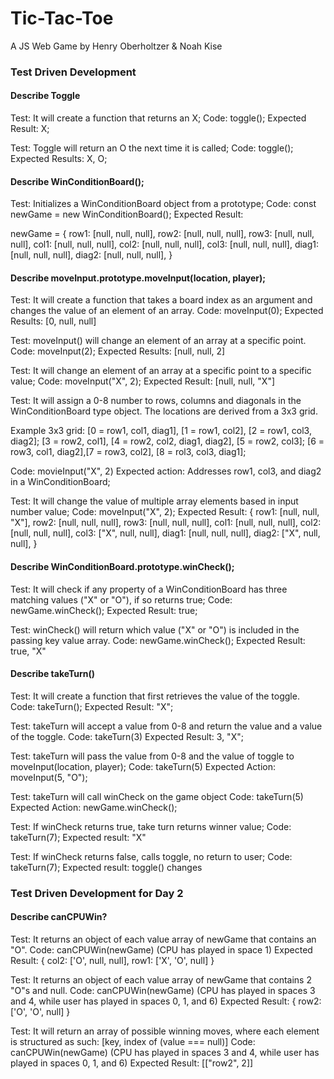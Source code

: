 # Tic-Tac-Toe

A JS Web Game by Henry Oberholtzer & Noah Kise

### Test Driven Development

#### Describe Toggle

Test: It will create a function that returns an X;
Code: toggle();
Expected Result: X;

Test: Toggle will return an O the next time it is called;
Code: toggle();
Expected Results: X, O;

#### Describe WinConditionBoard();

Test: Initializes a WinConditionBoard object from a prototype;
Code: const newGame = new WinConditionBoard();
Expected Result: 

newGame = {
    row1: [null, null, null],
    row2: [null, null, null],
    row3: [null, null, null],
    col1: [null, null, null],
    col2: [null, null, null],
    col3: [null, null, null],
    diag1: [null, null, null],
    diag2: [null, null, null],
}

#### Describe moveInput.prototype.moveInput(location, player);

Test: It will create a function that takes a board index as an argument and changes the value of an element of an array.
Code: moveInput(0);
Expected Results: [0, null, null]

Test: moveInput() will change an element of an array at a specific point.
Code: moveInput(2);
Expected Results: [null, null, 2]

Test: It will change an element of an array at a specific point to a specific value;
Code: moveInput("X", 2);
Expected Result: [null, null, "X"]

Test: It will assign a 0-8 number to rows, columns and diagonals in the WinConditionBoard type object. The locations are derived from a 3x3 grid.

Example 3x3 grid:
[0 = row1, col1, diag1], [1 = row1, col2], [2 = row1, col3, diag2];
[3 = row2, col1], [4 = row2, col2, diag1, diag2], [5 = row2, col3];
[6 = row3, col1, diag2],[7 = row3, col2], [8 = rol3, col3, diag1];

Code: movieInput("X", 2)
Expected action: Addresses row1, col3, and diag2 in a WinConditionBoard;

Test: It will change the value of multiple array elements based in input number value;
Code: moveInput("X", 2);
Expected Result: {
    row1: [null, null, "X"],
    row2: [null, null, null],
    row3: [null, null, null],
    col1: [null, null, null],
    col2: [null, null, null],
    col3: ["X", null, null],
    diag1: [null, null, null],
    diag2: ["X", null, null],
}

#### Describe WinConditionBoard.prototype.winCheck();

Test: It will check if any property of a WinConditionBoard has three matching values ("X" or "O"), if so returns true;
Code: newGame.winCheck();
Expected Result: true;

Test: winCheck() will return which value ("X" or "O") is included in the passing key value array.
Code: newGame.winCheck();
Expected Result: true, "X"

#### Describe takeTurn()

Test: It will create a function that first retrieves the value of the toggle.
Code: takeTurn();
Expected Result: "X";

Test: takeTurn will accept a value from 0-8 and return the value and a value of the toggle.
Code: takeTurn(3)
Expected Result: 3, "X";

Test: takeTurn will pass the value from 0-8 and the value of toggle to moveInput(location, player);
Code: takeTurn(5)
Expected Action: moveInput(5, "O");

Test: takeTurn will call winCheck on the game object
Code: takeTurn(5)
Expected Action: newGame.winCheck();

Test: If winCheck returns true, take turn returns winner value;
Code: takeTurn(7);
Expected result: "X"

Test: If winCheck returns false, calls toggle, no return to user;
Code: takeTurn(7);
Expected result: toggle() changes

### Test Driven Development for Day 2

#### Describe canCPUWin?

Test: It returns an object of each value array of newGame that contains an "O".
Code: canCPUWin(newGame) (CPU has played in space 1)
Expected Result: { col2: ['O', null, null], row1: ['X', 'O', null] }

Test: It returns an object of each value array of newGame that contains 2 "O"s and null.
Code: canCPUWin(newGame) (CPU has played in spaces 3 and 4, while user has played in spaces 0, 1, and 6)
Expected Result: { row2: ['O', 'O', null] }

Test: It will return an array of possible winning moves, where each element is structured as such: [key, index of (value === null)]
Code: canCPUWin(newGame) (CPU has played in spaces 3 and 4, while user has played in spaces 0, 1, and 6)
Expected Result: [["row2", 2]]
